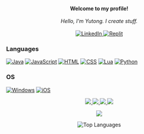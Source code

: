 <p align="center">
    <b>Welcome to my profile!</b><br><br>
    <i>
        Hello, I'm Yutong. I create stuff.<br>
    </i><br>
    <a href="https://www.linkedin.com/in/yutong-han-b6558a20a/">
        <img src="https://img.shields.io/badge/LinkedIn-blue?style=flat-square&logo=linkedin" alt="LinkedIn">
    </a>
    <a href="https://replit.com/@YutongHan2">
        <img src="https://img.shields.io/badge/Replit-blue?style=flat-square&logo=replit" alt="Replit">
    </a>
</p>

### Languages
[![Java](https://img.shields.io/badge/java-black?style=for-the-badge&logo=openjdk)](https://github.com/yutonghanofficial)
[![JavaScript](https://img.shields.io/badge/javascript-black?style=for-the-badge&logo=javascript)](https://github.com/yutonghanofficial)
[![HTML](https://img.shields.io/badge/html-black?style=for-the-badge&logo=html5)](https://github.com/yutonghanofficial)
[![CSS](https://img.shields.io/badge/css-black?style=for-the-badge&logo=css3)](https://github.com/yutonghanofficial)
[![Lua](https://img.shields.io/badge/lua-black?style=for-the-badge&logo=lua)](https://github.com/yutonghanofficial)
[![Python](https://img.shields.io/badge/python-black?style=for-the-badge&logo=python)](https://github.com/yutonghanofficial)

### OS
[![Windows](https://img.shields.io/badge/Windows-black?style=for-the-badge&logo=Windows)](https://github.com/yutonghanofficial)
[![iOS](https://img.shields.io/badge/iOS-black?style=for-the-badge&logo=iOS)](https://github.com/yutonghanofficial)

<p align="center">
  <a href="https://github.com/yutonghanofficial">
    <img src="http://github-profile-summary-cards.vercel.app/api/cards/profile-details?username=yutonghanofficial&theme=transparent" />
  </a>
  <a href="https://github.com/yutonghanofficial">
    <img src="https://github-readme-streak-stats.herokuapp.com/?user=yutonghanofficial&hide_border=true&card_width=338&theme=transparent" />
  </a>
  <a href="https://github.com/yutonghanofficial">
    <img src="http://github-profile-summary-cards.vercel.app/api/cards/stats?username=yutonghanofficial&theme=transparent" />
  </a>
  <a href="https://github.com/yutonghanofficial">
    <img src="https://github-readme-stats.vercel.app/api/top-langs/?username=yutonghanofficial&langs_count=10&exclude_repo=&hide=jupyter%20notebook,vim%20script,cmake,makefile,batchfile,emacs%20lisp,css,html&layout=default&card_width=699&hide_border=true&theme=transparent" />
  </a>
</p>

<p align="center">
  <a href="https://github.com/yutonghanofficial">
    <img src="https://komarev.com/ghpvc/?username=yutonghanofficial&color=blue&style=flat)" />
  </a>
</p>

<p align="center">
  <picture>
    <source
      srcset="https://github-readme-stats-steel-omega.vercel.app/api/top-langs/?username=yutonghanofficial&layout=pie&icon_color=2d77dc&title_color=2d77dc&text_color=ffffff&bg_color=0d1117&hide_border=true&cache_seconds=1800&langs_count=10&theme=transparent"
    />
    <source
      srcset="https://github-readme-stats-steel-omega.vercel.app/api/top-langs/?username=yutonghanofficial&layout=pie&hide_border=true&cache_seconds=1800&langs_count=10&theme=transparent"
    />
    <img
       src="https://github-readme-stats-steel-omega.vercel.app/api/top-langs/?username=yutonghanofficial&layout=pie&hide_border=true&cache_seconds=1800&langs_count=10&theme=transparent"
       alt="Top Languages"
     />
  </picture>
</p>
